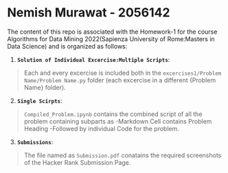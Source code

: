 # Nemish Murawat - 2056142
The content of this repo is associated with the Homework-1 for the course Algorithms for Data Mining 2022(Sapienza University of Rome:Masters in Data Science) and is organized as follows: 


1. __`Solution of Individual Excercise:Multiple Scripts`__:
 > Each and every excercise is included both in the `excercises1/Problem Name/Problem Name.py` folder (each excercise in a different {Problem Name} folder).

2. __`Single Scirpts`__:
  >  `Compiled_Problem.ipynb` contains the combined script of all the problem containing subparts as
   -Markdown Cell contains Problem Heading
   -Followed by individual Code for the problem.
   
3. __`Submissions`__:

  > The file named as `Submission.pdf` conatains the required screenshots of the Hacker Rank Submission Page.
